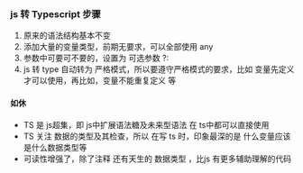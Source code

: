 ### js 转 Typescript 步骤

1. 原来的语法结构基本不变
1. 添加大量的变量类型，前期无要求，可以全部使用 any
1. 参数中可要可不要的，设置为 可选参数 ?:
1. js 转 type 自动转为 严格模式，所以要遵守严格模式的要求，比如 变量先定义才可以使用，再比如，变量不能重复定义 等

#### 如休
- TS 是 js超集，即 js中扩展语法糖及未来型语法 在 ts中都可以直接使用
- TS 关注 数据的类型及其检查，所以 在写 ts 时，印象最深的是 什么变量应该是什么数据类型等
- 可读性增强了，除了注释 还有天生的 数据类型 ，比js 有更多辅助理解的代码
